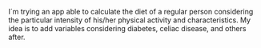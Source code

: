 I´m trying an app able to calculate the diet of a regular person considering the particular intensity of his/her physical activity and characteristics. My idea is to add variables considering diabetes, celiac disease, and others after. 
